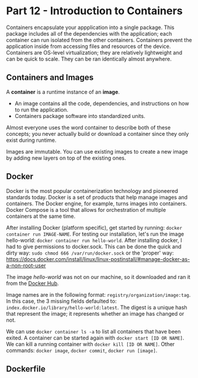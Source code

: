 # Part 12 - Introduction to Containers

Containers encapsulate your appplication into a single package. This package includes all of the dependencies with the application; each container can run isolated from the other containers. Containers prevent the application inside from accessing files and resources of the device. Containers are OS-level virtualization; they are relatively lightweight and can be quick to scale. They can be ran identically almost anywhere.

## Containers and Images

A **container** is a runtime instance of an **image**.

- An image contains all the code, dependencies, and instructions on how to run the application.
- Containers package software into standardized units.

Almost everyone uses the word container to describe both of these concepts; you never actually build or download a container since they only exist during runtime.

Images are immutable. You can use existing images to create a new image by adding new layers on top of the existing ones.

## Docker

Docker is the most popular containerization technology and pioneered standards today. Docker is a set of products that help manage images and containers. The Docker engine, for example, turns images into containers. Docker Compose is a tool that allows for orchestration of multiple containers at the same time.

After installing Docker (platform specific), get started by running: `docker container run IMAGE-NAME`. For testing our installation, let's run the image hello-world: `docker container run hello-world`. After installing docker, I had to give permissions to docker.sock. This can be done the quick and dirty way: `sudo chmod 666 /var/run/docker.sock` or the 'proper' way: https://docs.docker.com/install/linux/linux-postinstall/#manage-docker-as-a-non-root-user

The image *hello-world* was not on our machine, so it downloaded and ran it from the [Docker Hub](https://hub.docker.com/_/hello-world).

Image names are in the following format: `registry/organization/image:tag`. In this case, the 3 missing fields defaulted to: `index.docker.io/library/hello-world:latest`. The digest is a unique hash that represent the image; it represents whether an image has changed or not.

We can use `docker container ls -a` to list all containers that have been exited. A container can be started again with `docker start [ID OR NAME]`. We can kill a running container with `docker kill [ID OR NAME]`. Other commands: `docker image`, `docker commit`, `docker run [image]`.

## Dockerfile

